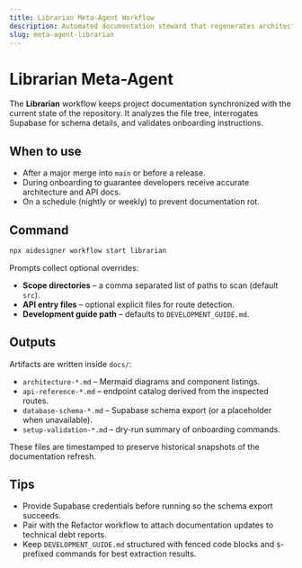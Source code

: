 ```yaml
---
title: Librarian Meta-Agent Workflow
description: Automated documentation steward that regenerates architecture, API, and setup references.
slug: meta-agent-librarian
---
```


# Librarian Meta-Agent

The **Librarian** workflow keeps project documentation synchronized with the current state of the repository. It analyzes the file tree, interrogates Supabase for schema details, and validates onboarding instructions.

## When to use

- After a major merge into `main` or before a release.
- During onboarding to guarantee developers receive accurate architecture and API docs.
- On a schedule (nightly or weekly) to prevent documentation rot.

## Command

```bash
npx aidesigner workflow start librarian
```

Prompts collect optional overrides:

- **Scope directories** – a comma separated list of paths to scan (default `src`).
- **API entry files** – optional explicit files for route detection.
- **Development guide path** – defaults to `DEVELOPMENT_GUIDE.md`.

## Outputs

Artifacts are written inside `docs/`:

- `architecture-*.md` – Mermaid diagrams and component listings.
- `api-reference-*.md` – endpoint catalog derived from the inspected routes.
- `database-schema-*.md` – Supabase schema export (or a placeholder when unavailable).
- `setup-validation-*.md` – dry-run summary of onboarding commands.

These files are timestamped to preserve historical snapshots of the documentation refresh.

## Tips

- Provide Supabase credentials before running so the schema export succeeds.
- Pair with the Refactor workflow to attach documentation updates to technical debt reports.
- Keep `DEVELOPMENT_GUIDE.md` structured with fenced code blocks and `$`-prefixed commands for best extraction results.
